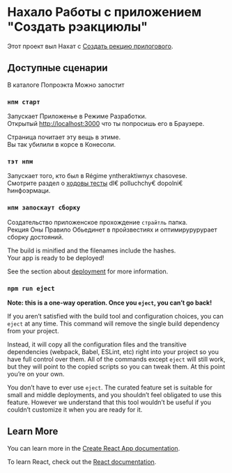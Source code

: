 # Нахало Работы с приложением "Создать рэакциюлы"

Этот проект выл Нахат с [Создать рекцию прилогового](https://github.com/facebook/create-react-app).

## Доступные сценарии

В каталоге Попроэкта Можно запостит

### `нпм старт`

Запускает Приложенье в Режиме Разработки.\
Открытый [http://localhost:3000](http://localhost:3000) что ты попросишь его в Браузере.

Страница почитает эту вещь в этиме.\
Вы так убилили в корсе в Конесоли.

### `тэт нпм`

Запускает того, кто был в Régime yntheraktiwnyх chasovese.\
Смотрите раздел о [ходовы тесты](https://facebook.github.io/create-react-app/docs/running-tests) dl€ polluchchy€ dopolni€ ћинфоэрмаци.

### `нпм запоскаут сборку`

Создательство приложенское прохождение `страйтль` папка.\
Рекция Оны Правило Обьединет в пройзвестиях и оптимирурурурает сборку достояний.

The build is minified and the filenames include the hashes.\
Your app is ready to be deployed!

See the section about [deployment](https://facebook.github.io/create-react-app/docs/deployment) for more information.

### `npm run eject`

**Note: this is a one-way operation. Once you `eject`, you can’t go back!**

If you aren’t satisfied with the build tool and configuration choices, you can `eject` at any time. This command will remove the single build dependency from your project.

Instead, it will copy all the configuration files and the transitive dependencies (webpack, Babel, ESLint, etc) right into your project so you have full control over them. All of the commands except `eject` will still work, but they will point to the copied scripts so you can tweak them. At this point you’re on your own.

You don’t have to ever use `eject`. The curated feature set is suitable for small and middle deployments, and you shouldn’t feel obligated to use this feature. However we understand that this tool wouldn’t be useful if you couldn’t customize it when you are ready for it.

## Learn More

You can learn more in the [Create React App documentation](https://facebook.github.io/create-react-app/docs/getting-started).

To learn React, check out the [React documentation](https://reactjs.org/).

